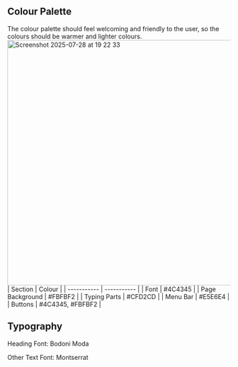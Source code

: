 ## Colour Palette
The colour palette should feel welcoming and friendly to the user, so the colours should be warmer and lighter colours.
<img width="1473" height="554" alt="Screenshot 2025-07-28 at 19 22 33" src="https://github.com/user-attachments/assets/2126f2cd-7ab5-4969-886c-66c5fcd43c4e" />
| Section | Colour |
| ----------- | ----------- |
| Font | #4C4345 |
| Page Background | #FBFBF2 |
| Typing Parts | #CFD2CD |
| Menu Bar | #E5E6E4 |
| Buttons | #4C4345, #FBFBF2 |

## Typography
Heading Font: Bodoni Moda

Other Text Font: Montserrat
